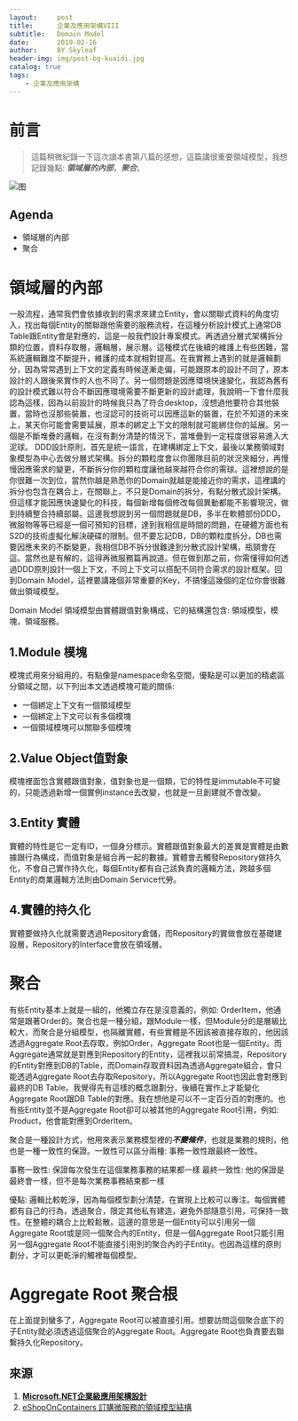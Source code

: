 ```yaml
---
layout:     post
title:      企業及應用架構VIII
subtitle:   Domain Model
date:       2019-02-16
author:     BY Skyleaf
header-img: img/post-bg-kuaidi.jpg
catalog: true
tags:
    - 企業及應用架構
---
```

# 前言

> 這篇稍微紀錄一下這次讀本書第八篇的感想，這篇講很重要領域模型，我想記錄幾點: ***領域層的內部***，***聚合***。

![图](https://images.unsplash.com/photo-1506345285442-8e9a3a298cdd?ixlib=rb-1.2.1&ixid=eyJhcHBfaWQiOjEyMDd9&auto=format&fit=crop&w=500&q=80)

## Agenda

- 領域層的內部
- 聚合


# 領域層的內部

一般流程，通常我們會依據收到的需求來建立Entity，會以關聯式資料的角度切入，找出每個Entity的關聯跟他需要的服務流程，在這種分析設計模式上通常DB Table跟Entity會是對應的，這是一般我們設計專案模式。再透過分層式架構拆分類的位置，資料存取層，邏輯層，展示層。這種模式在後續的維護上有些困難，當系統邏輯難度不斷提升，維護的成本就相對提高。在我實務上遇到的就是邏輯劃分，因為常常遇到上下文的定義有時候逐漸走偏，可能跟原本的設計不同了，原本設計的人跟後來實作的人也不同了。另一個問題是因應環境快速變化，我認為舊有的設計模式難以符合不斷因應環境需要不斷更新的設計處理，我說明一下會什麼我認為這樣，因為以前設計的時候我只為了符合desktop，沒想過他要符合其他裝置，當時也沒那些裝置，也沒認可的技術可以因應這新的裝置，在於不知道的未來上，某天你可能會需要延展，原本的綁定上下文的限制就可能綁住你的延展。另一個是不斷堆疊的邏輯，在沒有劃分清楚的情況下，當堆疊到一定程度很容易進入大泥球。
DDD設計原則，首先是統一語言，在建構綁定上下文，最後以業務領域對象模型為中心去做分層式架構。拆分的顆粒度會以你團隊目前的狀況來細分，再慢慢因應需求的變更，不斷拆分你的顆粒度讓他越來越符合你的需球。這裡想說的是你很難一次到位，當然你越是熟悉你的Domain就越是能接近你的需求，這裡講的拆分也包含在耦合上，在關聯上，不只是Domain的拆分，有點分散式設計架構。但這樣才能因應快速變化的科技，每個新增每個修改每個異動都能不影響現況，做到持續整合持續部屬。這邊我想說到另一個問題就是DB，多半在軟體部份DDD，微服物等等已經是一個可預知的目標，達到我相信是時間的問題，在硬體方面也有S2D的技術虛擬化解決硬碟的限制。但不要忘記DB，DB的顆粒度拆分，DB也需要因應未來的不斷變更，我相信DB不拆分很難達到分散式設計架構，瓶頸會在這。當然也是有解的，這得再微服務篇再說道。但在做到那之前，你需懂得如何透過DDD原則設計一個上下文，不同上下文可以搭配不同符合需求的設計框架。回到Domain Model，這裡要講幾個非常重要的Key，不搞懂這幾個的定位你會很難做出領域模型。

Domain Model 領域模型由實體跟值對象構成，它的結構還包含: 領域模型，模塊，領域服務。

## 1.Module 模塊

模塊式用來分組用的，有點像是namespace命名空間，優點是可以更加的精處區分領域之間，以下列出本文透過模塊可能的關係:
- 一個綁定上下文有一個領域模型
- 一個綁定上下文可以有多個模塊
- 一個領域模塊可以關聯多個模塊

## 2.Value Object值對象

模塊裡面包含實體跟值對象，值對象也是一個類，它的特性是immutable不可變的，只能透過新增一個實例instance去改變，也就是一旦創建就不會改變。

## 3.Entity 實體

實體的特性是它一定有ID，一個身分標示。實體跟值對象最大的差異是實體是由數據跟行為構成，而值對象是組合再一起的數據。實體會去觸發Repository做持久化，不會自己實作持久化，每個Entity都有自己該負責的邏輯方法，跨越多個Entity的商業邏輯方法則由Domain Service代勞。

## 4.實體的持久化

實體要做持久化就需要透過Repository倉儲，而Repository的實做會放在基礎建設層，Repository的Interface會放在領域層。

# 聚合

有些Entity基本上就是一組的，他獨立存在是沒意義的，例如: OrderItem，他通常是跟著Order的。聚合也是一種分組，跟Module一樣，但Module分的是層級比較大，而聚合是分組模型，也隔離實體，有些實體是不因該被直接存取的，他因該透過Aggregate Root去存取，例如Order，Aggregate Root也是一個Entity。而Aggregate通常就是對應到Repository的Entity，這裡我以前常搞混，Repository的Entity對應到DB的Table，而Domain存取資料因為透過Aggregate組合，會只能透過Aggregate Root去存取Repository，所以Aggregate Root也因此會對應到最終的DB Table。我覺得先有這樣的概念跟劃分，後續在實作上才能變化Aggregate Root跟DB Table的對應。我在想他是可以不ㄧ定百分百的對應的。也有些Entity並不是Aggregate Root卻可以被其他的Aggregate Root引用，例如: Product，他會能對應到OrderItem。

聚合是一種設計方式，他用來表示業務模型裡的***不變條件***，也就是業務的規則，他也是一種一致性的保證。一致性可以區分兩種: 事務一致性跟最終一致性。

事務一致性: 保證每次發生在這個業務事務的結果都一樣
最終一致性: 他的保證是最終會一樣，但不是每次業務事務結束都一樣

優點: 邏輯比較乾淨，因為每個模型劃分清楚，在實現上比較可以專注。每個實體都有自己的行為，透過聚合，限定其他私有建造，避免外部隨意引用，可保持一致性。在整體的耦合上比較鬆散。這邊的意思是一個Entity可以引用另一個Aggregate Root或是同一個聚合內的Entity，但是一個Aggregate Root只能引用另一個Aggregate Root不能直接引用別的聚合內的子Entity。也因為這樣的原則劃分，才可以更乾淨的觸裡每個模型。

# Aggregate Root 聚合根

在上面提到蠻多了，Aggregate Root可以被直接引用。想要訪問這個聚合底下的子Entity就必須透過這個聚合的Aggregate Root。Aggregate Root也負責要去聯繫持久化Repository。

## 來源

1. [**Microsoft.NET企業級應用架構設計**](https://www.books.com.tw/products/CN11327631)
2. [eShopOnContainers 訂購微服務的領域模型結構](https://docs.microsoft.com/zh-tw/dotnet/standard/microservices-architecture/microservice-ddd-cqrs-patterns/net-core-microservice-domain-model)



